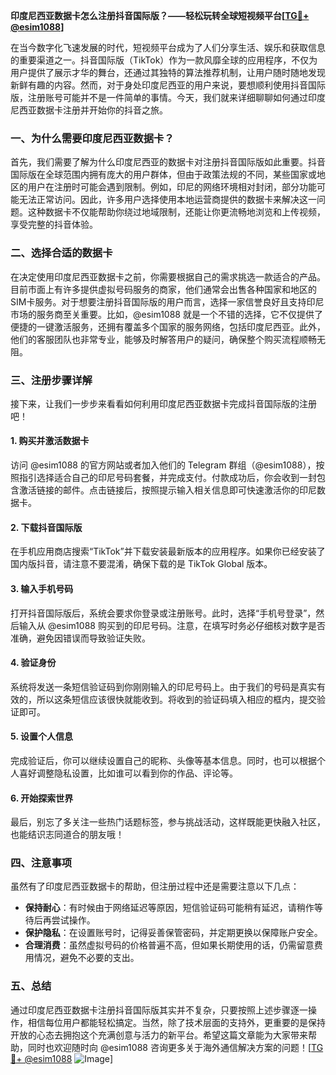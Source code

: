**印度尼西亚数据卡怎么注册抖音国际版？——轻松玩转全球短视频平台[[TG💪+ @esim1088](https://t.me/s/esim1088)]**

在当今数字化飞速发展的时代，短视频平台成为了人们分享生活、娱乐和获取信息的重要渠道之一。抖音国际版（TikTok）作为一款风靡全球的应用程序，不仅为用户提供了展示才华的舞台，还通过其独特的算法推荐机制，让用户随时随地发现新鲜有趣的内容。然而，对于身处印度尼西亚的用户来说，要想顺利使用抖音国际版，注册账号可能并不是一件简单的事情。今天，我们就来详细聊聊如何通过印度尼西亚数据卡注册并开始你的抖音之旅。

### 一、为什么需要印度尼西亚数据卡？

首先，我们需要了解为什么印度尼西亚的数据卡对注册抖音国际版如此重要。抖音国际版在全球范围内拥有庞大的用户群体，但由于政策法规的不同，某些国家或地区的用户在注册时可能会遇到限制。例如，印尼的网络环境相对封闭，部分功能可能无法正常访问。因此，许多用户选择使用本地运营商提供的数据卡来解决这一问题。这种数据卡不仅能帮助你绕过地域限制，还能让你更流畅地浏览和上传视频，享受完整的抖音体验。

### 二、选择合适的数据卡

在决定使用印度尼西亚数据卡之前，你需要根据自己的需求挑选一款适合的产品。目前市面上有许多提供虚拟号码服务的商家，他们通常会出售各种国家和地区的SIM卡服务。对于想要注册抖音国际版的用户而言，选择一家信誉良好且支持印尼市场的服务商至关重要。比如，@esim1088 就是一个不错的选择，它不仅提供了便捷的一键激活服务，还拥有覆盖多个国家的服务网络，包括印度尼西亚。此外，他们的客服团队也非常专业，能够及时解答用户的疑问，确保整个购买流程顺畅无阻。

### 三、注册步骤详解

接下来，让我们一步步来看看如何利用印度尼西亚数据卡完成抖音国际版的注册吧！

#### 1. 购买并激活数据卡
访问 @esim1088 的官方网站或者加入他们的 Telegram 群组（@esim1088），按照指引选择适合自己的印尼号码套餐，并完成支付。付款成功后，你会收到一封包含激活链接的邮件。点击链接后，按照提示输入相关信息即可快速激活你的印尼数据卡。

#### 2. 下载抖音国际版
在手机应用商店搜索“TikTok”并下载安装最新版本的应用程序。如果你已经安装了国内版抖音，请注意不要混淆，确保下载的是 TikTok Global 版本。

#### 3. 输入手机号码
打开抖音国际版后，系统会要求你登录或注册账号。此时，选择“手机号登录”，然后输入从 @esim1088 购买到的印尼号码。注意，在填写时务必仔细核对数字是否准确，避免因错误而导致验证失败。

#### 4. 验证身份
系统将发送一条短信验证码到你刚刚输入的印尼号码上。由于我们的号码是真实有效的，所以这条短信应该很快就能收到。将收到的验证码填入相应的框内，提交验证即可。

#### 5. 设置个人信息
完成验证后，你可以继续设置自己的昵称、头像等基本信息。同时，也可以根据个人喜好调整隐私设置，比如谁可以看到你的作品、评论等。

#### 6. 开始探索世界
最后，别忘了多关注一些热门话题标签，参与挑战活动，这样既能更快融入社区，也能结识志同道合的朋友哦！

### 四、注意事项

虽然有了印度尼西亚数据卡的帮助，但注册过程中还是需要注意以下几点：

- **保持耐心**：有时候由于网络延迟等原因，短信验证码可能稍有延迟，请稍作等待后再尝试操作。
- **保护隐私**：在设置账号时，记得妥善保管密码，并定期更换以保障账户安全。
- **合理消费**：虽然虚拟号码的价格普遍不高，但如果长期使用的话，仍需留意费用情况，避免不必要的支出。

### 五、总结

通过印度尼西亚数据卡注册抖音国际版其实并不复杂，只要按照上述步骤逐一操作，相信每位用户都能轻松搞定。当然，除了技术层面的支持外，更重要的是保持开放的心态去拥抱这个充满创意与活力的新平台。希望这篇文章能为大家带来帮助，同时也欢迎随时向 @esim1088 咨询更多关于海外通信解决方案的问题！[[TG💪+ @esim1088](https://t.me/s/esim1088) ![Image](https://i.postimg.cc/4NQfJmqS/Snipaste-2025-05-13-00-14-12.png)]